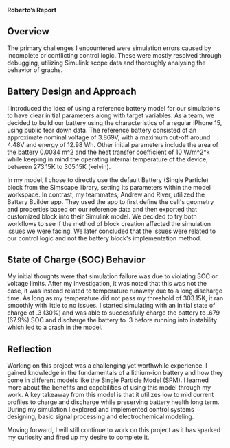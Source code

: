 **Roberto’s Report**

## Overview
The primary challenges I encountered were simulation errors caused by incomplete or conflicting control logic. These were mostly resolved through debugging, utilizing Simulink scope data and thoroughly analysing the behavior of graphs.

## Battery Design and Approach
I introduced the idea of using a reference battery model for our simulations to have clear initial parameters along with target variables. As a team, we decided to build our battery using the characteristics of a regular iPhone 15, using public tear down data. The reference battery consisted of an approximate nominal voltage of 3.869V, with a maximum cut-off around 4.48V and energy of 12.98 Wh. Other initial parameters include the area of the battery 0.0034 m^2 and the heat transfer coefficient of 10 W/m^2*k while keeping in mind the operating internal temperature of the device, between 273.15K  to 305.15K (kelvin). 

In my model, I chose to directly use the default Battery (Single Particle) block from the Simscape library, setting its parameters within the model workspace. In contrast, my teammates, Andrew and River, utilized the Battery Builder app. They used the app to first define the cell's geometry and properties based on our reference data and then exported that customized block into their Simulink model. We decided to try both workflows to see if the method of block creation affected the simulation issues we were facing. We later concluded that the issues were related to our control logic and not the battery block's implementation method.

## State of Charge (SOC) Behavior 
My initial thoughts were that simulation failure was due to violating SOC or voltage limits. After my investigation, it was noted that this was not the case, it was instead related to temperature runaway due to a long discharge time. As long as my temperature did not pass my threshold of 303.15K, it ran smoothly with little to no issues. I started simulating with an initial state of charge of .3 (30%) and was able to successfully charge the battery to .679 (67.9%) SOC and discharge the battery to .3 before running into instability which led to a crash in the model. 

## Reflection

Working on this project was a challenging yet worthwhile experience. I gained knowledge in the fundamentals of a lithium-ion battery and how they come in different models like the Single Particle Model (SPM). I learned more about the benefits and capabilities of using this model through my work. A key takeaway from this model is that it utilizes low to mid current profiles to charge and discharge while preserving battery health long term. During my simulation I explored and implemented control systems designing, basic signal processing and electrochemical modeling.

Moving forward, I will still continue to work on this project as it has sparked my curiosity and fired up my desire to complete it.  
